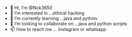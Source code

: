 - 👋 Hi, I’m @Nck3650
- 👀 I’m interested in ...ethical hacking
- 🌱 I’m currently learning ...java and python.
- 💞️ I’m looking to collaborate on ...java and python scripts
- 📫 How to reach me ... instagram or whatsapp

<!---
Nck3650/Nck3650 is a ✨ special ✨ repository because its `README.md` (this file) appears on your GitHub profile.
You can click the Preview link to take a look at your changes.
--->
